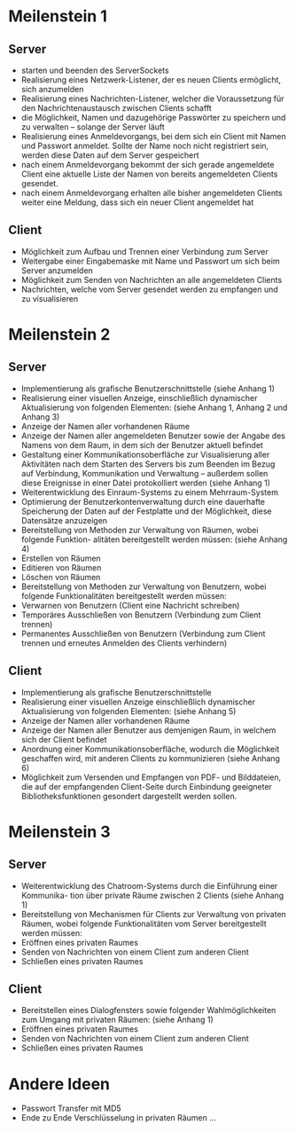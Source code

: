 # Meilenstein 1
## Server
- starten und beenden des ServerSockets
- Realisierung eines Netzwerk-Listener, der es neuen Clients
ermöglicht, sich anzumelden
- Realisierung eines Nachrichten-Listener, welcher die Voraussetzung
für den Nachrichtenaustausch zwischen Clients schafft
- die Möglichkeit, Namen und dazugehörige Passwörter zu speichern
und zu verwalten – solange der Server läuft
- Realisierung eines Anmeldevorgangs, bei dem sich ein Client mit Namen und
Passwort anmeldet. Sollte der Name noch nicht registriert sein, werden diese Daten
auf dem Server gespeichert
- nach einem Anmeldevorgang bekommt der sich gerade angemeldete Client eine
aktuelle Liste der Namen von bereits angemeldeten Clients gesendet.
- nach einem Anmeldevorgang erhalten alle bisher angemeldeten Clients
weiter eine Meldung, dass sich ein neuer Client angemeldet hat

## Client
- Möglichkeit zum Aufbau und Trennen einer Verbindung zum Server
- Weitergabe einer Eingabemaske mit Name und Passwort um sich beim
Server anzumelden
- Möglichkeit zum Senden von Nachrichten an alle angemeldeten Clients
- Nachrichten, welche vom Server gesendet werden zu empfangen und
zu visualisieren


# Meilenstein 2
## Server
- Implementierung als grafische Benutzerschnittstelle (siehe Anhang 1)
- Realisierung einer visuellen Anzeige, einschließlich dynamischer Aktualisierung von
folgenden Elementen: (siehe Anhang 1, Anhang 2 und Anhang 3)
- Anzeige der Namen aller vorhandenen Räume
- Anzeige der Namen aller angemeldeten Benutzer sowie der Angabe des Namens
von dem Raum, in dem sich der Benutzer aktuell befindet
- Gestaltung einer Kommunikationsoberfläche zur Visualisierung aller Aktivitäten nach
dem Starten des Servers bis zum Beenden im Bezug auf Verbindung, Kommunikation
und Verwaltung – außerdem sollen diese Ereignisse in einer Datei protokolliert
werden (siehe Anhang 1)
- Weiterentwicklung des Einraum-Systems zu einem Mehrraum-System
- Optimierung der Benutzerkontenverwaltung durch eine dauerhafte Speicherung der
Daten auf der Festplatte und der Möglichkeit, diese Datensätze anzuzeigen
- Bereitstellung von Methoden zur Verwaltung von Räumen, wobei folgende Funktion-
alitäten bereitgestellt werden müssen: (siehe Anhang 4)
- Erstellen von Räumen
- Editieren von Räumen
- Löschen von Räumen
- Bereitstellung von Methoden zur Verwaltung von Benutzern, wobei folgende
Funktionalitäten bereitgestellt werden müssen:
- Verwarnen von Benutzern (Client eine Nachricht schreiben)
- Temporäres Ausschließen von Benutzern (Verbindung zum Client trennen)
- Permanentes Ausschließen von Benutzern (Verbindung zum Client trennen und
erneutes Anmelden des Clients verhindern)

## Client
- Implementierung als grafische Benutzerschnittstelle
- Realisierung einer visuellen Anzeige einschließlich dynamischer Aktualisierung von
folgenden Elementen: (siehe Anhang 5)
- Anzeige der Namen aller vorhandenen Räume
- Anzeige der Namen aller Benutzer aus demjenigen Raum, in welchem sich der
Client befindet
- Anordnung einer Kommunikationsoberfläche, wodurch die Möglichkeit geschaffen
wird, mit anderen Clients zu kommunizieren (siehe Anhang 6)
- Möglichkeit zum Versenden und Empfangen von PDF- und Bilddateien, die auf der
empfangenden Client-Seite durch Einbindung geeigneter Bibliotheksfunktionen
gesondert dargestellt werden sollen.


# Meilenstein 3
## Server
- Weiterentwicklung des Chatroom-Systems durch die Einführung einer Kommunika-
tion über private Räume zwischen 2 Clients (siehe Anhang 1)
- Bereitstellung von Mechanismen für Clients zur Verwaltung von privaten Räumen,
wobei folgende Funktionalitäten vom Server bereitgestellt werden müssen:
- Eröffnen eines privaten Raumes
- Senden von Nachrichten von einem Client zum anderen Client
- Schließen eines privaten Raumes

## Client
- Bereitstellen eines Dialogfensters sowie folgender Wahlmöglichkeiten zum Umgang
mit privaten Räumen: (siehe Anhang 1)
- Eröffnen eines privaten Raumes
- Senden von Nachrichten von einem Client zum anderen Client
- Schließen eines privaten Raumes


# Andere Ideen
- Passwort Transfer mit MD5
- Ende zu Ende Verschlüsselung in privaten Räumen
...